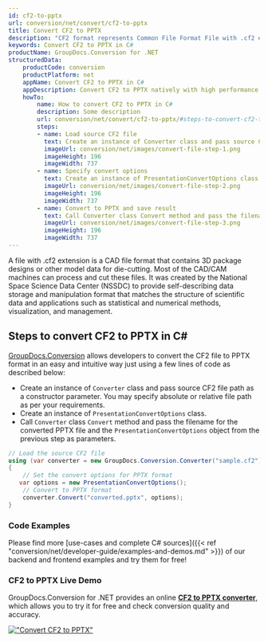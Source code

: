 ```yaml
---
id: cf2-to-pptx
url: conversion/net/convert/cf2-to-pptx
title: Convert CF2 to PPTX
description: "CF2 format represents Common File Format File with .cf2 extension. Learn how to convert CF2 to PPTX file programmatically in C# language using GroupDocs.Conversion for .NET library."
keywords: Convert CF2 to PPTX in C#
productName: GroupDocs.Conversion for .NET
structuredData:
    productCode: conversion
    productPlatform: net
    appName: Convert CF2 to PPTX in C#
    appDescription: Convert CF2 to PPTX natively with high performance using C# language and server side GroupDocs.Conversion for .NET APIs, without the use of any software like Microsoft or Open Office.
    howTo:
        name: How to convert CF2 to PPTX in C# 
        description: Some description
        url: conversion/net/convert/cf2-to-pptx/#steps-to-convert-cf2-to-pptx-in-c
        steps:
        - name: Load source CF2 file 
          text: Create an instance of Converter class and pass source CF2 file path as a constructor parameter. You may specify absolute or relative file path as per your requirements. 
          imageUrl: conversion/net/images/convert-file-step-1.png
          imageHeight: 196
          imageWidth: 737
        - name: Specify convert options 
          text: Create an instance of PresentationConvertOptions class.
          imageUrl: conversion/net/images/convert-file-step-2.png
          imageHeight: 196
          imageWidth: 737
        - name: Convert to PPTX and save result 
          text: Call Converter class Convert method and pass the filename for the converted HTML file and the PresentationConvertOptions object from the previous step as parameters.
          imageUrl: conversion/net/images/convert-file-step-3.png
          imageHeight: 196
          imageWidth: 737
---
```


A file with .cf2 extension is a CAD file format that contains 3D package designs or other model data for die-cutting. Most of the CAD/CAM machines can process and cut these files. It was created by the National Space Science Data Center (NSSDC) to provide self-describing data storage and manipulation format that matches the structure of scientific data and applications such as statistical and numerical methods, visualization, and management. 

## Steps to convert CF2 to PPTX in C#

[GroupDocs.Conversion](https://products.groupdocs.com/conversion/net) allows developers to convert the CF2 file to PPTX format in an easy and intuitive way just using a few lines of code as described below:

* Create an instance of `Converter` class and pass source CF2 file path as a constructor parameter. You may specify absolute or relative file path as per your requirements. 
* Create an instance of `PresentationConvertOptions` class.
* Call `Converter` class `Convert` method and pass the filename for the converted PPTX file and the `PresentationConvertOptions` object from the previous step as parameters.

```csharp
// Load the source CF2 file
using (var converter = new GroupDocs.Conversion.Converter("sample.cf2"))
{
    // Set the convert options for PPTX format
   var options = new PresentationConvertOptions();
    // Convert to PPTX format
    converter.Convert("converted.pptx", options);
}
```

### Code Examples

Please find more [use-cases and complete C# sources]({{< ref "conversion/net/developer-guide/examples-and-demos.md" >}}) of our backend and frontend examples and try them for free!

### CF2 to PPTX Live Demo

GroupDocs.Conversion for .NET provides an online [**CF2 to PPTX converter**](https://products.groupdocs.app/conversion/cf2-to-pptx), which allows you to try it for free and check conversion quality and accuracy.

[!["Convert CF2 to PPTX"](conversion/net/images/convert-to-pptx/convert-cf2-to-pptx.png)](https://products.groupdocs.app/conversion/cf2-to-pptx)